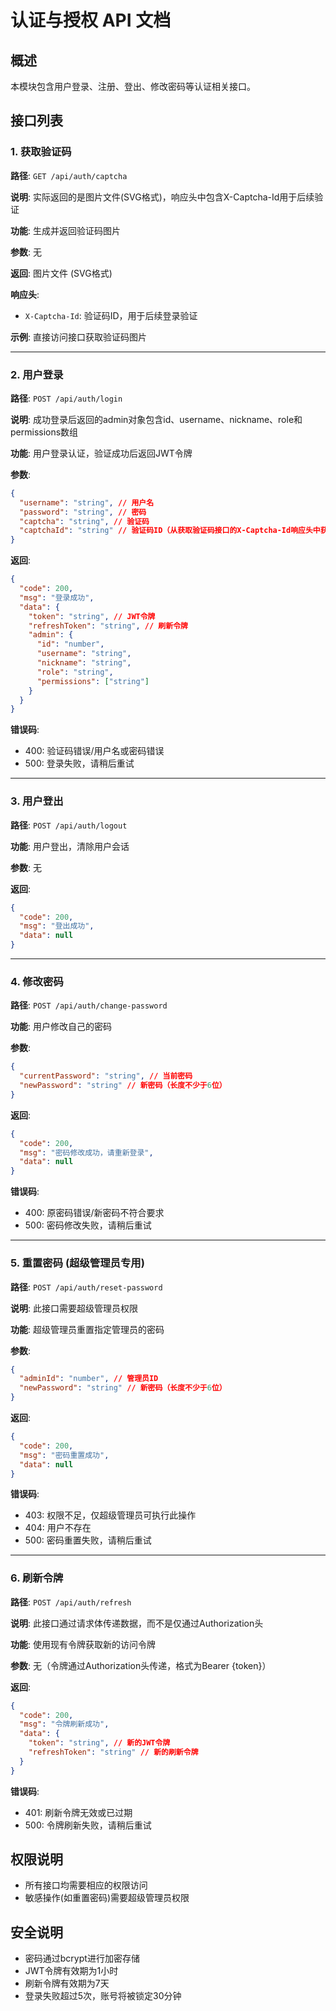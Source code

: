 # 认证与授权 API 文档

## 概述
本模块包含用户登录、注册、登出、修改密码等认证相关接口。

## 接口列表

### 1. 获取验证码

**路径**: `GET /api/auth/captcha`

**说明**: 实际返回的是图片文件(SVG格式)，响应头中包含X-Captcha-Id用于后续验证

**功能**: 生成并返回验证码图片

**参数**: 无

**返回**: 图片文件 (SVG格式)

**响应头**: 
- `X-Captcha-Id`: 验证码ID，用于后续登录验证

**示例**: 直接访问接口获取验证码图片

---

### 2. 用户登录

**路径**: `POST /api/auth/login`

**说明**: 成功登录后返回的admin对象包含id、username、nickname、role和permissions数组

**功能**: 用户登录认证，验证成功后返回JWT令牌

**参数**: 
```json
{
  "username": "string", // 用户名
  "password": "string", // 密码
  "captcha": "string", // 验证码
  "captchaId": "string" // 验证码ID（从获取验证码接口的X-Captcha-Id响应头中获取）
}
```

**返回**: 
```json
{
  "code": 200,
  "msg": "登录成功",
  "data": {
    "token": "string", // JWT令牌
    "refreshToken": "string", // 刷新令牌
    "admin": {
      "id": "number",
      "username": "string",
      "nickname": "string",
      "role": "string",
      "permissions": ["string"]
    }
  }
}
```

**错误码**: 
- 400: 验证码错误/用户名或密码错误
- 500: 登录失败，请稍后重试

---

### 3. 用户登出

**路径**: `POST /api/auth/logout`

**功能**: 用户登出，清除用户会话

**参数**: 无

**返回**: 
```json
{
  "code": 200,
  "msg": "登出成功",
  "data": null
}
```

---

### 4. 修改密码

**路径**: `POST /api/auth/change-password`

**功能**: 用户修改自己的密码

**参数**: 
```json
{
  "currentPassword": "string", // 当前密码
  "newPassword": "string" // 新密码（长度不少于6位）
}
```

**返回**: 
```json
{
  "code": 200,
  "msg": "密码修改成功，请重新登录",
  "data": null
}
```

**错误码**: 
- 400: 原密码错误/新密码不符合要求
- 500: 密码修改失败，请稍后重试

---

### 5. 重置密码 (超级管理员专用)

**路径**: `POST /api/auth/reset-password`

**说明**: 此接口需要超级管理员权限

**功能**: 超级管理员重置指定管理员的密码

**参数**: 
```json
{
  "adminId": "number", // 管理员ID
  "newPassword": "string" // 新密码（长度不少于6位）
}
```

**返回**: 
```json
{
  "code": 200,
  "msg": "密码重置成功",
  "data": null
}
```

**错误码**: 
- 403: 权限不足，仅超级管理员可执行此操作
- 404: 用户不存在
- 500: 密码重置失败，请稍后重试

---

### 6. 刷新令牌

**路径**: `POST /api/auth/refresh`

**说明**: 此接口通过请求体传递数据，而不是仅通过Authorization头

**功能**: 使用现有令牌获取新的访问令牌

**参数**: 无（令牌通过Authorization头传递，格式为Bearer {token}）

**返回**: 
```json
{
  "code": 200,
  "msg": "令牌刷新成功",
  "data": {
    "token": "string", // 新的JWT令牌
    "refreshToken": "string" // 新的刷新令牌
  }
}
```

**错误码**: 
- 401: 刷新令牌无效或已过期
- 500: 令牌刷新失败，请稍后重试

## 权限说明
- 所有接口均需要相应的权限访问
- 敏感操作(如重置密码)需要超级管理员权限

## 安全说明
- 密码通过bcrypt进行加密存储
- JWT令牌有效期为1小时
- 刷新令牌有效期为7天
- 登录失败超过5次，账号将被锁定30分钟